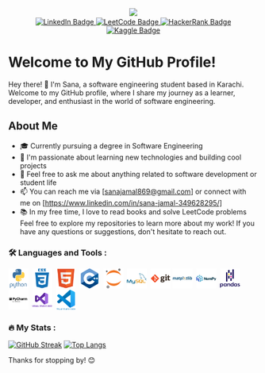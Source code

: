 <div id="header" align="center">
  <img src="https://media.giphy.com/media/v1.Y2lkPTc5MGI3NjExaHpmNmVuMWdhbDRiaTRzNWU2OXI1dHgwZzd4ZngyZjJ4dWhrZXQ0eCZlcD12MV9pbnRlcm5hbF9naWZfYnlfaWQmY3Q9Zw/ZSZTGUtpQr0u7cfveB/giphy.gif" width="100"/>
</div>
<div id="badges" align="center">
  <a href="https://www.linkedin.com/in/sana-jamal-349628295/">
    <img src="https://img.shields.io/badge/LinkedIn-blue?style=for-the-badge&logo=linkedin&logoColor=white" alt="LinkedIn Badge"/>
 <a href="https://leetcode.com/u/SanaJamal_45/">
    <img src="https://img.shields.io/badge/LeetCode-orange?style=for-the-badge&logo=leetcode&logoColor=white" alt="LeetCode Badge"/>
  </a>
  <a href="https://www.hackerrank.com/profile/sanajamal869">
    <img src="https://img.shields.io/badge/HackerRank-green?style=for-the-badge&logo=hackerrank&logoColor=white" alt="HackerRank Badge"/>
  </a>
  <a href="https://www.kaggle.com/sanajamal45">
    <img src="https://img.shields.io/badge/Kaggle-blue?style=for-the-badge&logo=kaggle&logoColor=white" alt="Kaggle Badge"/>
  </a>
</div>

# Welcome to My GitHub Profile!

Hey there! 👋 I'm Sana, a software engineering student based in Karachi. Welcome to my GitHub profile, where I share my journey as a learner, developer, and enthusiast in the world of software engineering.

## About Me

- 🎓 Currently pursuing a degree in Software Engineering
- 🌱 I'm passionate about learning new technologies and building cool projects
- 💬 Feel free to ask me about anything related to software development or student life
- 📫 You can reach me via [sanajamal869@gmail.com] or connect with me on [https://www.linkedin.com/in/sana-jamal-349628295/]
- 📚 In my free time, I love to read books and solve LeetCode problems
Feel free to explore my repositories to learn more about my work! If you have any questions or suggestions, don't hesitate to reach out.

### :hammer_and_wrench: Languages and Tools :
<div>
  <img src="https://github.com/devicons/devicon/blob/master/icons/python/python-original-wordmark.svg" title="Python" alt="Python" width="40" height="40"/>&nbsp;
  <img src="https://github.com/devicons/devicon/blob/master/icons/css3/css3-plain-wordmark.svg"  title="CSS3" alt="CSS" width="40" height="40"/>&nbsp;
  <img src="https://github.com/devicons/devicon/blob/master/icons/html5/html5-original.svg" title="HTML5" alt="HTML" width="40" height="40"/>&nbsp;
  <img src="https://github.com/devicons/devicon/blob/master/icons/cplusplus/cplusplus-original.svg" title="C++" alt="C++" width="40" height="40"/>&nbsp;
  <img src="https://github.com/devicons/devicon/blob/master/icons/jupyter/jupyter-original.svg" title="Jupyter"  alt="Jupyter" width="40" height="40"/>&nbsp;
  <img src="https://github.com/devicons/devicon/blob/master/icons/mysql/mysql-original-wordmark.svg" title="MySQL"  alt="MySQL" width="40" height="40"/>&nbsp;
  <img src="https://github.com/devicons/devicon/blob/master/icons/git/git-original-wordmark.svg" title="Git" **alt="Git" width="40" height="40"/> 
  <img src="https://github.com/devicons/devicon/blob/master/icons/matplotlib/matplotlib-original-wordmark.svg" title="Matplotlib" alt="Matplotlib" width="40" height="40"/>&nbsp;
    <img src="https://github.com/devicons/devicon/blob/master/icons/numpy/numpy-original-wordmark.svg" title="NumPy" alt="NumPy" width="40" height="40"/>&nbsp;
  <img src="https://github.com/devicons/devicon/blob/master/icons/pandas/pandas-original-wordmark.svg" title="Pandas" alt="Pandas" width="40" height="40"/>&nbsp;
  <img src="https://github.com/devicons/devicon/blob/master/icons/pycharm/pycharm-original-wordmark.svg" title="PyCharm" alt="PyCharm" width="40" height="40"/>&nbsp;
  <img src="https://github.com/devicons/devicon/blob/master/icons/visualstudio/visualstudio-original-wordmark.svg" title="VisualStudio" alt="VisualStudio" width="40" height="40"/>&nbsp;
  <img src="https://github.com/devicons/devicon/blob/master/icons/vscode/vscode-original-wordmark.svg" title="VisualStudioCode" alt="VisualStudioCode" width="40" height="40"/>&nbsp;
</div>

### :fire: My Stats :
[![GitHub Streak](http://github-readme-streak-stats.herokuapp.com?user=SanaJamal-45&theme=dark&background=000000)](https://git.io/streak-stats)
[![Top Langs](https://github-readme-stats.vercel.app/api/top-langs/?username=SanaJamal-45)](https://github.com/anuraghazra/github-readme-stats)

Thanks for stopping by! 😊
